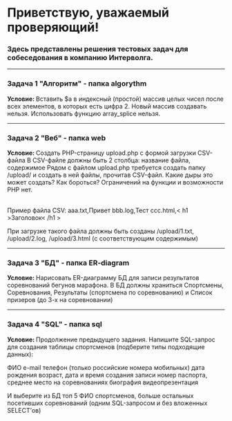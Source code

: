 <h1>Приветствую, уважаемый проверяющий!</h1>
<h3>Здесь представлены решения тестовых задач для собеседования
в компанию Интерволга.</h3>
<hr>
<h3><strong>Задача 1 "Алгоритм" - папка algorythm</strong></h3>
<strong>Условие: </strong>Вставить $a в индексный (простой) массив целых чисел после всех элементов, в которых есть цифра 2. Новый массив создавать нельзя. Использовать функцию array_splice нельзя.
<hr>
<h3><strong>Задача 2 "Веб" - папка web</strong></h3>
<strong>Условие: </strong>Создать PHP-страницу upload.php с формой загрузки CSV-файла
В CSV-файле должны быть 2 столбца: название файла, содержимое
Рядом с файлом upload.php требуется создать папку /upload/ и создать в ней файлы, прочитав CSV-файл.
Какие дыры это может создать? Как бороться?
Ограничений на функции и возможности PHP нет.<br><br>

Пример файла CSV:
aaa.txt,Привет
bbb.log,Тест
ccc.html,< h1 >Заголовок< /h1 >

При загрузке такого файла должны быть созданы /upload/1.txt, /upload/2.log, /upload/3.html (с соответствующим содержимым)
<hr>
<h3><strong>Задача 3 "БД" - папка ER-diagram</strong></h3>
<strong>Условие: </strong>Нарисовать ER-диаграмму БД для записи результатов соревнований бегунов марафона. В БД должны храниться Спортсмены, Соревнования, Результаты (спортсмена по соревнованию) и Список призеров (до 3-х на соревновании)
<hr>
<h3><strong>Задача 4 "SQL" - папка sql</strong></h3>
<strong>Условие: </strong>Продолжение предыдущего задания. Напишите SQL-запрос для создания таблицы спортсменов (подберите типы подходящие данных):

ФИО
e-mail
телефон (только российские номера мобильных)
дата рождения
возраст,
дата и время создания записи
номер паспорта,
среднее место на соревнованиях
биография
видеопрезентация

И выберите из БД топ 5 ФИО спортсменов, больше остальных посетивших соревнований (одним SQL-запросом и без вложенных SELECT’ов)